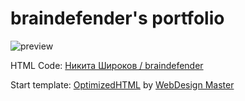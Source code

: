 <h1>braindefender's portfolio</h1>

<p>
  <img src="preview.jpg" alt="preview">
</p>

<p>HTML Code: <a href="https://braindefender.github.io">Никита Широков / braindefender</a>

<p>Start template: <a href="https://github.com/agragregra/optimizedhtml-start-template">OptimizedHTML</a> by <a href="http://webdesign-master.ru" target="_blank">WebDesign Master</a></p>
